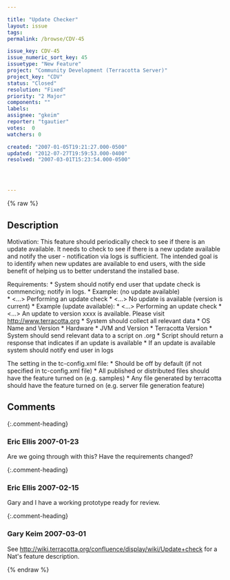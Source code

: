 ```yaml
---

title: "Update Checker"
layout: issue
tags: 
permalink: /browse/CDV-45

issue_key: CDV-45
issue_numeric_sort_key: 45
issuetype: "New Feature"
project: "Community Development (Terracotta Server)"
project_key: "CDV"
status: "Closed"
resolution: "Fixed"
priority: "2 Major"
components: ""
labels: 
assignee: "gkeim"
reporter: "tgautier"
votes:  0
watchers: 0

created: "2007-01-05T19:21:27.000-0500"
updated: "2012-07-27T19:59:53.000-0400"
resolved: "2007-03-01T15:23:54.000-0500"




---
```


{% raw %}

## Description

<div markdown="1" class="description">

Motivation:
This feature should periodically check to see if there is an update available.  It needs to check to see if there is a new update available and notify the user - notification via logs is sufficient.  The intended goal is to identify when new updates are available to end users, with the side benefit of helping us to better understand the installed base.

Requirements:
    * System should notify end user that update check is commencing; notify in logs.
         * Example: (no update available)  
               * <...> Performing an update check
               * <...> No update is available (version is current)
         * Example (update available):
               * <...> Performing an update check
               * <...> An update to version xxxx is available.  Please visit http://www.terracotta.org
    * System should collect all relevant data
         * OS Name and Version
         * Hardware
         * JVM and Version
         * Terracotta Version
    * System should send relevant data to a script on .org
    * Script should return a response that indicates if an update is available
    * If an update is available system should notify end user in logs

The setting in the tc-config.xml file:
    * Should be off by default (if not specified in tc-config.xml file)
    * All published or distributed files should have the feature turned on (e.g. samples)
    * Any file generated by terracotta should have the feature turned on (e.g. server file generation feature)


</div>

## Comments


{:.comment-heading}
### **Eric Ellis** <span class="date">2007-01-23</span>

<div markdown="1" class="comment">

Are we going through with this? Have the requirements changed?

</div>


{:.comment-heading}
### **Eric Ellis** <span class="date">2007-02-15</span>

<div markdown="1" class="comment">

Gary and I have a working prototype ready for review.

</div>


{:.comment-heading}
### **Gary Keim** <span class="date">2007-03-01</span>

<div markdown="1" class="comment">

See http://wiki.terracotta.org/confluence/display/wiki/Update+check for a Nat's feature description.


</div>



{% endraw %}
